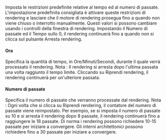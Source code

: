 Imposta le restrizioni predefinite relative al tempo ed al numero di passate. L'impostazione predefinita consigliata è attivare queste restrizioni di rendering e lasciare che il motore di rendering prosegua fino a quando non viene chiuso o interrotto manualmente. Questi valori si possono cambiare usando i controlli della finestra di rendering. Impostando il Numero di passate ed il Tempo sullo 0, il rendering continuerà fino a quando non si clicca sul pulsante Arresta rendering.

#### Ora
Specifica la quantità di tempo, in Ore/Minuti/Secondi, durante il quale verrà processato il rendering. Nota : Il rendering si arresta dopo l'ultima passata una volta raggiunto il tempo limite. Cliccando su Riprendi rendering, il rendering continuerà per un'ulteriore passata.

#### Numero di passate
Specifica il numero di passate che verranno processate dal rendering. Nota : Ogni volta che si clicca su Riprendi rendering, il contatore del numero di passate viene reimpostato. Per esempio, se si imposta il numero di passate su 10 e si arresta il rendering dopo 8 passate, il rendering continuerà fino a raggiungere le 18 passate. Di norma i rendering possono richiedere 10-15 passate per iniziare a convergere. Gli interni architettonici possono richiedere fino a 30 passate per iniziare a convergere.